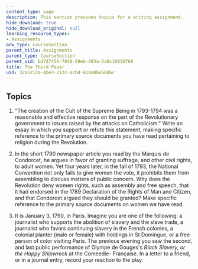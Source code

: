 ```yaml
---
content_type: page
description: This section provides topics for a writing assignment.
hide_download: true
hide_download_original: null
learning_resource_types:
- Assignments
ocw_type: CourseSection
parent_title: Assignments
parent_type: CourseSection
parent_uid: bd747456-7848-59eb-493a-5a8c10930768
title: The Third Paper
uid: 32a5212a-4be3-212c-acbd-61aa8be58d6c
---
```


Topics
------

1.  "The creation of the Cult of the Supreme Being in 1793-1794 was a reasonable and effective response on the part of the Revolutionary government to issues raised by the attacks on Catholicism." Write an essay in which you support or refute this statement, making specific reference to the primary source documents you have read pertaining to religion during the Revolution.
  
3.  In the short 1790 newspaper article you read by the Marquis de Condorcet, he argues in favor of granting suffrage, and other civil rights, to adult women. Yet four years later, in the fall of 1793, the National Convention not only fails to give women the vote, it prohibits them from assembling to discuss matters of public concern. Why does the Revolution deny women rights, such as assembly and free speech, that it had endorsed in the 1789 Declaration of the Rights of Man and Citizen, and that Condorcet argued they should be granted? Make specific reference to the primary source documents on women we have read.
  
5.  It is January 3, 1790, in Paris. Imagine you are one of the following: a journalist who supports the abolition of slavery and the slave trade, a journalist who favors continuing slavery in the French colonies, a colonial planter (male or female) with holdings in St Domingue, or a free person of color visiting Paris. The previous evening you saw the second, and last public performance of Olympe de Gouges's _Black Slavery, or the Happy Shipwreck_ at the Comeedie- Française. In a letter to a friend, or in a journal entry, record your reaction to the play.